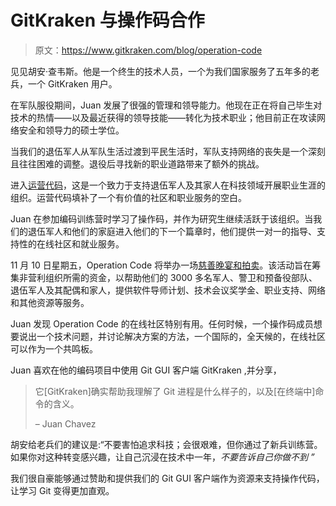# GitKraken 与操作码合作

> 原文：<https://www.gitkraken.com/blog/operation-code>

见见胡安·查韦斯。他是一个终生的技术人员，一个为我们国家服务了五年多的老兵，一个 GitKraken 用户。

在军队服役期间，Juan 发展了很强的管理和领导能力。他现在正在将自己毕生对技术的热情——以及最近获得的领导技能——转化为技术职业；他目前正在攻读网络安全和领导力的硕士学位。

当我们的退伍军人从军队生活过渡到平民生活时，军队支持网络的丧失是一个深刻且往往困难的调整。退役后寻找新的职业道路带来了额外的挑战。

进入[运营代码](https://www.operationcode.org/)，这是一个致力于支持退伍军人及其家人在科技领域开展职业生涯的组织。运营代码填补了一个有价值的社区和职业服务的空白。

Juan 在参加编码训练营时学习了操作码，并作为研究生继续活跃于该组织。当我们的退伍军人和他们的家庭进入他们的下一个篇章时，他们提供一对一的指导、支持性的在线社区和就业服务。

11 月 10 日星期五，Operation Code 将举办一场[慈善晚宴和拍卖](https://www.operationcode.org/benefit)。该活动旨在筹集非营利组织所需的资金，以帮助他们的 3000 多名军人、警卫和预备役部队、退伍军人及其配偶和家人，提供软件导师计划、技术会议奖学金、职业支持、网络和其他资源等服务。

Juan 发现 Operation Code 的在线社区特别有用。任何时候，一个操作码成员想要说出一个技术问题，并讨论解决方案的方法，一个国际的，全天候的，在线社区可以作为一个共鸣板。

Juan 喜欢在他的编码项目中使用 Git GUI 客户端 GitKraken ,并分享，

> 它[GitKraken]确实帮助我理解了 Git 进程是什么样子的，以及[在终端中]命令的含义。
> 
> – Juan Chavez

胡安给老兵们的建议是:“不要害怕追求科技；会很艰难，但你通过了新兵训练营。如果你对这种转变感兴趣，让自己沉浸在技术中一年，*不要告诉自己你做不到* *”*

我们很自豪能够通过赞助和提供我们的 Git GUI 客户端作为资源来支持操作代码，让学习 Git 变得更加直观。